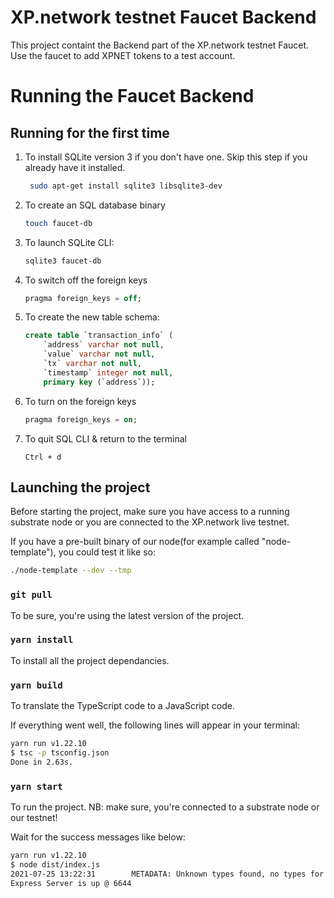 # XP.network testnet Faucet Backend

This project containt the Backend part of the XP.network testnet Faucet.
Use the faucet to add XPNET tokens to a test account.

# Running the Faucet Backend


## Running for the first time

1. To install SQLite version 3 if you don't have one. Skip this step if you already have it installed.
   ```bash
    sudo apt-get install sqlite3 libsqlite3-dev
   ```
2. To create an SQL database binary

   ```bash
   touch faucet-db
   ```

3. To launch SQLite CLI:
   ```bash
   sqlite3 faucet-db
   ```

4. To switch off the foreign keys

   ```sql
   pragma foreign_keys = off;
   ```
5. To create the new table schema:

   ```sql
   create table `transaction_info` (
       `address` varchar not null, 
       `value` varchar not null, 
       `tx` varchar not null, 
       `timestamp` integer not null,
       primary key (`address`));
   ```
4. To turn on the foreign keys

   ```sql
   pragma foreign_keys = on;
   ```

5. To quit SQL CLI & return to the terminal
   ```terminal
   Ctrl + d
   ```



## Launching the project

Before starting the project, make sure you have access to a running substrate node or you are connected to the XP.network live testnet.

If you have a pre-built binary of our node(for example called "node-template"), you could test it like so:
```bash
./node-template --dev --tmp
```

### `git pull`
To be sure, you're using the latest version of the project.

### `yarn install`
To install all the project dependancies.

### `yarn build`
To translate the TypeScript code to a JavaScript code.

If everything went well, the following lines will appear in your terminal:

```bash
yarn run v1.22.10
$ tsc -p tsconfig.json
Done in 2.63s.
```

### `yarn start`
To run the project. NB: make sure, you're connected to a substrate node or our testnet!

Wait for the success messages like below:
```bash
yarn run v1.22.10
$ node dist/index.js
2021-07-25 13:22:31        METADATA: Unknown types found, no types for RawScriptData
Express Server is up @ 6644
```